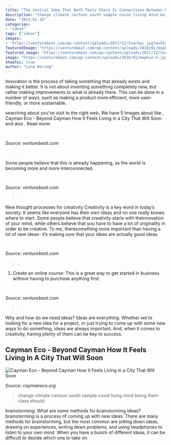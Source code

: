 ```yaml
---
title: "The Central Idea That Both Texts Share Is Connections Between Math And Music : Change Climate Cartoon South Sample Covid Living Mind Being Them Class Should"
description: "Change climate cartoon south sample covid living mind being them class should"
date: "2023-01-18"
categories:
- "ideas"
tags: ["ideas"]
images:
- "https://venturebeat.com/wp-content/uploads/2017/12/touchpc.jpg?w=542"
featuredImage: "https://venturebeat.com/wp-content/uploads/2018/01/mophie-5.jpg?w=800"
featured_image: "https://venturebeat.com/wp-content/uploads/2017/12/touchpc.jpg?w=542"
image: "https://venturebeat.com/wp-content/uploads/2018/01/mophie-5.jpg?w=800"
ShowToc: true
author: "Luna Herzog"
---
```



Innovation is the process of taking something that already exists and making it better. It is not about inventing something completely new, but rather making improvements to what is already there. This can be done in a number of ways, such as making a product more efficient, more user-friendly, or more sustainable.

	

		
searching about  you've visit to the right web. We have 5 Images about  like , Cayman Eco - Beyond Cayman How It Feels Living in a City That Will Soon and also . Read more:
		
    
## 

<img loading=lazy src="https://venturebeat.com/wp-content/uploads/2018/10/TilePro_inBlackandWhite.jpg?w=800" onerror="this.onerror=null;this.src='https://tse3.mm.bing.net/th?id=OIP.zbnXkDgY9zF2df3rGkwEfwHaE7&amp;pid=15.1';" alt="">

_Source: venturebeat.com_

>. 

	

Some people believe that this is already happening, as the world is becoming more and more interconnected. 

    
## 

<img loading=lazy src="https://venturebeat.com/wp-content/uploads/2018/01/samsung_5g_ces_2018.png?w=800" onerror="this.onerror=null;this.src='https://tse3.mm.bing.net/th?id=OIP.jgwVV-ghbe714UpZ0cew_wHaDt&amp;pid=15.1';" alt="">

_Source: venturebeat.com_

>. 

	

New thought processes for creativity
Creativity is a key word in today’s society. It seems like everyone has their own ideas and no one really knows where to start. Some people believe that creativity starts with theinnovation of your mind, while others believe that you have to have a lot of originality in order to be creative. To me, theresomething more important than having a lot of new ideas- it’s making sure that your ideas are actually good ideas.

    
## 

<img loading=lazy src="https://venturebeat.com/wp-content/uploads/2017/12/touchpc.jpg?w=542" onerror="this.onerror=null;this.src='https://tse4.mm.bing.net/th?id=OIP.bab-dIDxgyq_3RcQ4is37AHaEK&amp;pid=15.1';" alt="">

_Source: venturebeat.com_

>. 

	

1. Create an online course: This is a great way to get started in business without having to purchase anything first.

    
## 

<img loading=lazy src="https://venturebeat.com/wp-content/uploads/2018/01/mophie-5.jpg?w=800" onerror="this.onerror=null;this.src='https://tse1.mm.bing.net/th?id=OIP.pAcXKhRbb0rKzLQddH95VQHaDt&amp;pid=15.1';" alt="">

_Source: venturebeat.com_

>. 

	

Why and how do we need ideas?
Ideas are everything. Whether we're looking for a new idea for a project, or just trying to come up with some new ways to do something, ideas are always important. And, when it comes to creativity, having plenty of them can be key to success.

    
## Cayman Eco - Beyond Cayman How It Feels Living In A City That Will Soon

<img loading=lazy src="https://caymaneco.org/yahoo_site_admin/assets/images/cartoon_3.266102043_std.jpg" onerror="this.onerror=null;this.src='https://tse3.mm.bing.net/th?id=OIP.tQdbUtX934za3fAeCEMVwQHaHa&amp;pid=15.1';" alt="Cayman Eco - Beyond Cayman How It Feels Living in a City That Will Soon">

_Source: caymaneco.org_

>change climate cartoon south sample covid living mind being them class should. 

	

brainstorming: What are some methods for brainstorming ideas?
brainstorming is a process of coming up with new ideas. There are many methods for brainstorming, but the most common are jotting down ideas, drawing on experiences, writing down problems, and using headphones to listen to your own mind. When you have a bunch of different ideas, it can be difficult to decide which one to take on.


